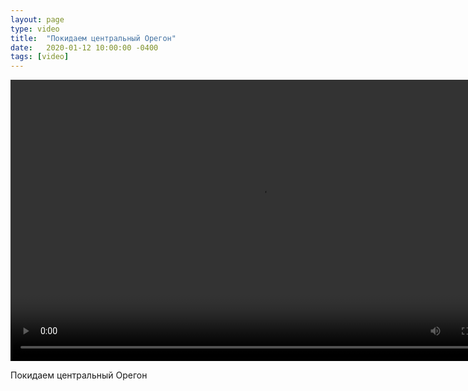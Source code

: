 ```yaml
---
layout: page
type: video
title:  "Покидаем центральный Орегон"
date:   2020-01-12 10:00:00 -0400
tags: [video]
---
```


<div class="post-video"><video width="800" height="450" controls preload="metadata"><source src="https://flickr.com/video_download.gne?id=49381703513" type="video/mp4"></video></div>

<p class="post-video-caption">Покидаем центральный Орегон</p>

